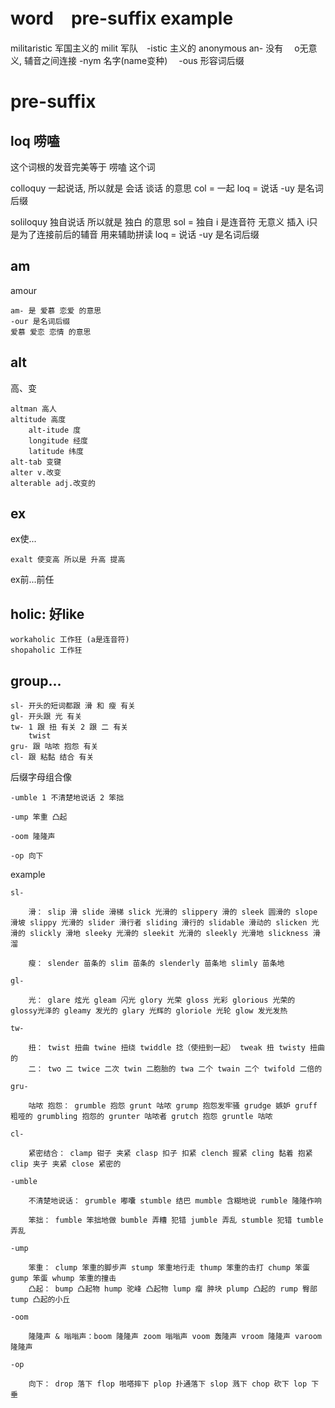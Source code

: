 # word　pre-suffix example
militaristic  军国主义的
    milit 军队　-istic 主义的
anonymous
    an- 没有　
    o无意义, 辅音之间连接 
    -nym 名字(name变种)　
    -ous 形容词后缀


# pre-suffix
## loq 唠嗑
这个词根的发音完美等于 唠嗑 这个词

colloquy 一起说话, 所以就是 会话 谈话 的意思
    col = 一起
    loq = 说话
    -uy 是名词后缀


soliloquy 独自说话 所以就是 独白 的意思
    sol = 独自
    i 是连音符 无意义 插入 i只是为了连接前后的辅音 用来辅助拼读
    loq = 说话
    -uy 是名词后缀

## am
amour 

    am- 是 爱慕 恋爱 的意思
    -our 是名词后缀
    爱慕 爱恋 恋情 的意思

## alt
高、变

    altman 高人
    altitude 高度
        alt-itude 度
        longitude 经度
        latitude 纬度
    alt-tab 变键
    alter v.改变
    alterable adj.改变的
    
## ex 
ex使...

    exalt 使变高 所以是 升高 提高

ex前...前任

## holic: 好like

    workaholic 工作狂 (a是连音符)
    shopaholic 工作狂

## group...
    sl- 开头的短词都跟 滑 和 瘦 有关
    gl- 开头跟 光 有关
    tw- 1 跟 扭 有关 2 跟 二 有关 
        twist
    gru- 跟 咕哝 抱怨 有关
    cl- 跟 粘黏 结合 有关

后缀字母组合像

    -umble 1 不清楚地说话 2 笨拙

    -ump 笨重 凸起

    -oom 隆隆声

    -op 向下

example


    sl-

        滑： slip 滑 slide 滑梯 slick 光滑的 slippery 滑的 sleek 圆滑的 slope 滑坡 slippy 光滑的 slider 滑行者 sliding 滑行的 slidable 滑动的 slicken 光滑的 slickly 滑地 sleeky 光滑的 sleekit 光滑的 sleekly 光滑地 slickness 滑溜

        瘦： slender 苗条的 slim 苗条的 slenderly 苗条地 slimly 苗条地

    gl-

        光： glare 炫光 gleam 闪光 glory 光荣 gloss 光彩 glorious 光荣的 glossy光泽的 gleamy 发光的 glary 光辉的 gloriole 光轮 glow 发光发热

    tw-

        扭： twist 扭曲 twine 扭绕 twiddle 捻（使扭到一起） tweak 扭 twisty 扭曲的
        二： two 二 twice 二次 twin 二胞胎的 twa 二个 twain 二个 twifold 二倍的

    gru-

        咕哝 抱怨： grumble 抱怨 grunt 咕哝 grump 抱怨发牢骚 grudge 嫉妒 gruff 粗哑的 grumbling 抱怨的 grunter 咕哝者 grutch 抱怨 gruntle 咕哝

    cl-

        紧密结合： clamp 钳子 夹紧 clasp 扣子 扣紧 clench 握紧 cling 黏着 抱紧 clip 夹子 夹紧 close 紧密的

    -umble

        不清楚地说话： grumble 嘟囔 stumble 结巴 mumble 含糊地说 rumble 隆隆作响

        笨拙： fumble 笨拙地做 bumble 弄糟 犯错 jumble 弄乱 stumble 犯错 tumble 弄乱

    -ump

        笨重： clump 笨重的脚步声 stump 笨重地行走 thump 笨重的击打 chump 笨蛋 gump 笨蛋 whump 笨重的撞击
        凸起： bump 凸起物 hump 驼峰 凸起物 lump 瘤 肿块 plump 凸起的 rump 臀部 tump 凸起的小丘

    -oom

        隆隆声 & 嗡嗡声：boom 隆隆声 zoom 嗡嗡声 voom 轰隆声 vroom 隆隆声 varoom 隆隆声

    -op

        向下： drop 落下 flop 啪嗒摔下 plop 扑通落下 slop 溅下 chop 砍下 lop 下垂
